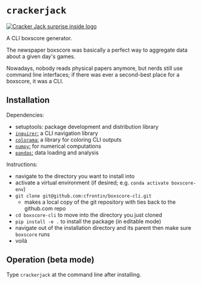 # `crackerjack`

[![Cracker Jack surprise inside logo](https://live.staticflickr.com/3662/3331692605_5b0ef798b5_c.jpg?w=400)](https://flickr.com/photos/hermanturnip/3331692605)

A CLI boxscore generator.

The newspaper boxscore was basically a perfect way to aggregate data about a given day's games.

Nowadays, nobody reads physical papers anymore, but nerds still use command line interfaces; if there was ever a second-best place for a boxscore, it was a CLI.

## Installation

Dependencies:

  - setuptools: package development and distribution library 
  - [`inquirer`:](https://python-inquirer.readthedocs.io/en/latest/usage.html) a CLI navigation library
  - [`colorama`:](https://github.com/tartley/colorama) a library for coloring CLI outputs
  - [`numpy`:](https://numpy.org) for numerical computations
  - [`pandas`:](https://pandas.pydata.org/) data loading and analysis

Instructions:

  - navigate to the directory you want to install into
  - activate a virtual environment (if desired; e.g. `conda activate boxscore-env`)
  - `git clone git@github.com:cfrontin/boxscore-cli.git`
    - makes a local copy of the git repository with ties back to the github.com repo
  - `cd boxscore-cli` to move into the directory you just cloned
  - `pip install -e .` to install the package (in editable mode)
  - navigate out of the installation directory and its parent then make sure `boxscore` runs
  - voilá

## Operation (beta mode)

Type `crackerjack` at the command line after installing.
